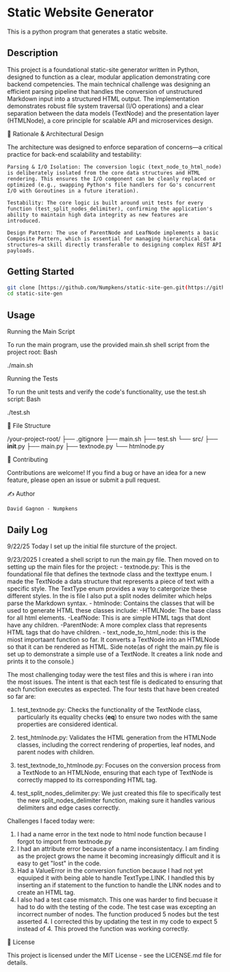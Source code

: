 # Static Website Generator

This is a python program that generates a static website.

## Description

This project is a foundational static-site generator written in Python, designed to function as a clear, modular application demonstrating core backend competencies. The main technical challenge was designing an efficient parsing pipeline that handles the conversion of unstructured Markdown input into a structured HTML output. The implementation demonstrates robust file system traversal (I/O operations) and a clear separation between the data models (TextNode) and the presentation layer (HTMLNode), a core principle for scalable API and microservices design.


🧠 Rationale & Architectural Design

The architecture was designed to enforce separation of concerns—a critical practice for back-end scalability and testability:

    Parsing & I/O Isolation: The conversion logic (text_node_to_html_node) is deliberately isolated from the core data structures and HTML rendering. This ensures the I/O component can be cleanly replaced or optimized (e.g., swapping Python's file handlers for Go's concurrent I/O with Goroutines in a future iteration).

    Testability: The core logic is built around unit tests for every function (test_split_nodes_delimiter), confirming the application's ability to maintain high data integrity as new features are introduced.

    Design Pattern: The use of ParentNode and LeafNode implements a basic Composite Pattern, which is essential for managing hierarchical data structures—a skill directly transferable to designing complex REST API payloads.

## Getting Started

```bash
git clone [https://github.com/Numpkens/static-site-gen.git(https://github.com/Numpkens/static-site-gen.git])
cd static-site-gen
```
## Usage

Running the Main Script

To run the main program, use the provided main.sh shell script from the project root:
Bash

./main.sh

Running the Tests

To run the unit tests and verify the code's functionality, use the test.sh script:
Bash

./test.sh

📂 File Structure

/your-project-root/
├── .gitignore
├── main.sh
├── test.sh
└── src/
    ├── __init__.py
    ├── main.py
    ├── textnode.py
    └── htmlnode.py


🤝 Contributing

Contributions are welcome! If you find a bug or have an idea for a new feature, please open an issue or submit a pull request.

✍️ Author

    David Gagnon - Numpkens

## Daily Log

9/22/25 Today I set up the initial file sturcture of the project. 

9/23/2025 I created a shell script to run the main.py file. Then moved on to setting up the main files for the project:
    - textnode.py: This is the foundational file that defines the textnode class and the texttype enum. I made the TextNode a data structure that represents a piece of text with a specific style. The TextType enum provides a way to catergorize these different styles.  In the is file I also put a split nodes delimiter which helps parse the Markdown syntax.
        - htmlnode: Contains the classes that will be used to generate HTML these classes include:
            -HTMLNode: The base class for all html elements.
            -LeafNode: This is are simple HTML tags that dont have any children.
            -ParentNode: A more complex class that represents HTML tags that do have children.
        - text_node_to_html_node: this is the miost importaant function so far. It converts a TextNode into an HTMLNode so that it can be rendered as HTML.
Side note(as of right the main.py file is set up to demonstrate a simple use of a TextNode. It creates a link node and prints it to the console.)

The most challenging today were the test files and this is where i ran into the most issues. The intent is that each test file is dedicated to ensuring that each function executes as expected. The four tests that have been created so far are:
1. test_textnode.py: Checks the functionality of the TextNode class, particularly its equality checks (__eq__) to ensure two nodes with the same properties are considered identical.

2. test_htmlnode.py: Validates the HTML generation from the HTMLNode classes, including the correct rendering of properties, leaf nodes, and parent nodes with children.

3. test_textnode_to_htmlnode.py: Focuses on the conversion process from a TextNode to an HTMLNode, ensuring that each type of TextNode is correctly mapped to its corresponding HTML tag.

4. test_split_nodes_delimiter.py: We just created this file to specifically test the new split_nodes_delimiter function, making sure it handles various delimiters and edge cases correctly.

Challenges I faced today were:
1. I had a name error in the text node to html node function because I forgot to import from textnode.py 
2. I had an attribute error because of a name inconsistentacy.  I am finding as the project grows the name it becoming increasingly difficult and it is easy to get "lost" in the code. 
3. Had a ValueError in the conversion function because I had not yet equuiped it with being able to handle TextType.LINK.  I handled this by inserting an if statement to the function to handle the LINK nodes and to create an <a> HTML tag. 
4. I also had a test case mismatch. This one was harder to find becuase it had to do with the testing of the code.  The test case was excepting an incorrect number of nodes. The function produced 5 nodes but the test asserted 4. I corrected this by updating the test in my code to expect 5 instead of 4. This proved the function was working correctly.



📄 License

This project is licensed under the MIT License - see the LICENSE.md file for details.

